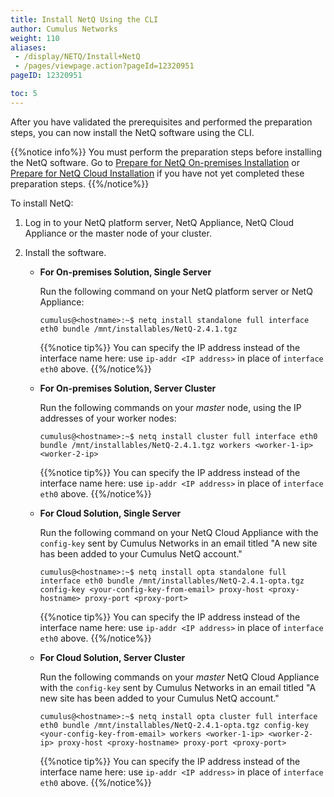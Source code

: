 ```yaml
---
title: Install NetQ Using the CLI
author: Cumulus Networks
weight: 110
aliases:
 - /display/NETQ/Install+NetQ
 - /pages/viewpage.action?pageId=12320951
pageID: 12320951

toc: 5
---
```

After you have validated the prerequisites and performed the preparation steps, you can now install the NetQ software using the CLI.

{{%notice info%}}
You must perform the preparation steps before installing the NetQ software. Go to [Prepare for NetQ On-premises Installation](../Prepare-NetQ-Onprem/) or [Prepare for NetQ Cloud Installation](../Prepare-NetQ-Cloud/) if you have not yet completed these preparation steps.
{{%/notice%}}

To install NetQ:

1. Log in to your NetQ platform server, NetQ Appliance, NetQ Cloud Appliance or the master node of your cluster.

2. Install the software.

    - **For On-premises Solution, Single Server**

        Run the following command on your NetQ platform server or NetQ Appliance:

        ```
        cumulus@<hostname>:~$ netq install standalone full interface eth0 bundle /mnt/installables/NetQ-2.4.1.tgz
        ```

        {{%notice tip%}}
You can specify the IP address instead of the interface name here: use `ip-addr <IP address>` in place of `interface eth0` above.
        {{%/notice%}}

    - **For On-premises Solution, Server Cluster**

        Run the following commands on your *master* node, using the IP addresses of your worker nodes:

        ```
        cumulus@<hostname>:~$ netq install cluster full interface eth0 bundle /mnt/installables/NetQ-2.4.1.tgz workers <worker-1-ip> <worker-2-ip>
        ```

        {{%notice tip%}}
You can specify the IP address instead of the interface name here: use `ip-addr <IP address>` in place of `interface eth0` above.
        {{%/notice%}}

    - **For Cloud Solution, Single Server**

        Run the following command on your NetQ Cloud Appliance with the `config-key` sent by Cumulus Networks in an email titled "A new site has been added to your Cumulus NetQ account."

        ```
        cumulus@<hostname>:~$ netq install opta standalone full interface eth0 bundle /mnt/installables/NetQ-2.4.1-opta.tgz config-key <your-config-key-from-email> proxy-host <proxy-hostname> proxy-port <proxy-port>
        ```

        {{%notice tip%}}
You can specify the IP address instead of the interface name here: use `ip-addr <IP address>` in place of `interface eth0` above.
        {{%/notice%}}

    - **For Cloud Solution, Server Cluster**
    
        Run the following commands on your *master* NetQ Cloud Appliance with the `config-key` sent by Cumulus Networks in an email titled "A new site has been added to your Cumulus NetQ account."

        ```
        cumulus@<hostname>:~$ netq install opta cluster full interface eth0 bundle /mnt/installables/NetQ-2.4.1-opta.tgz config-key <your-config-key-from-email> workers <worker-1-ip> <worker-2-ip> proxy-host <proxy-hostname> proxy-port <proxy-port>
        ```

        {{%notice tip%}}
You can specify the IP address instead of the interface name here: use `ip-addr <IP address>` in place of `interface eth0` above.
        {{%/notice%}}

